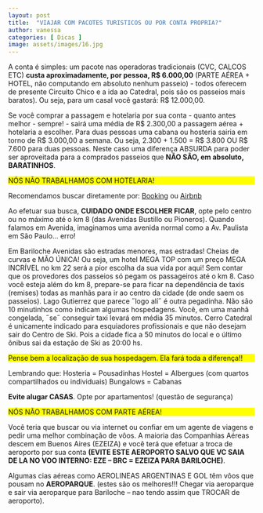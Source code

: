 ```yaml
---
layout: post
title:  "VIAJAR COM PACOTES TURISTICOS OU POR CONTA PROPRIA?"
author: vanessa
categories: [ Dicas ]
image: assets/images/16.jpg
---
```


A conta é simples: um pacote nas operadoras tradicionais (CVC, CALCOS ETC) **custa aproximadamente, por pessoa, R$ 6.000,00** (PARTE AÉREA + HOTEL, não computando em absoluto nenhum passeio) - todos oferecem de presente Circuito Chico e a ida ao Catedral, pois são os passeios mais baratos). 
Ou seja, para um casal você gastará: R$ 12.000,00.

Se você comprar a passagem e hotelaria por sua conta - quanto antes melhor - sempre! - sairá uma média de R$ 2.300,00 a passagem aérea + hotelaria a escolher. Para duas pessoas uma cabana ou hosteria sairia em torno de R$ 3.000,00 a semana. Ou seja, 2.300 + 1.500 = R$ 3.800 OU R$ 7.600 para duas pessoas. Neste caso uma diferença ABSURDA para poder ser aproveitada para a comprados passeios que **NÃO SÃO, em absoluto, BARATINHOS**.

<p style="background-color: yellow;">NÓS NÃO TRABALHAMOS COM HOTELARIA!</p> 
Recomendamos buscar diretamente por:  <a href="www.booking.com">Booking</a> ou <a href="www.airbnb.com.br">Airbnb</a>  

Ao efetuar sua busca, **CUIDADO ONDE ESCOLHER FICAR**, opte pelo centro ou no máximo até o km 8 (das Avenidas Bustillo ou Pioneros). 
Quando falamos em Avenida, imaginamos uma avenida normal como a Av. Paulista em São Paulo... erro! 

Em Bariloche Avenidas são estradas menores, mas estradas! Cheias de curvas e MÃO ÚNICA! Ou seja, um hotel MEGA TOP com um preço MEGA INCRÍVEL no km 22 será a pior escolha da sua vida por aqui!
Sem contar que os provedores dos passeios só pegam os passageiros até o km 8. 
Caso você esteja além do km 8, prepare-se para ficar na dependência de taxis (remises) todas as manhãs para ir ao centro da cidade (de onde saem os passeios).
Lago Gutierrez que parece ˝logo alí˝ é outra pegadinha. Não são 10 minutinhos como indicam algumas hospedagens. Você, em uma manhã congelada, ˝se˝ conseguir taxi levará em média 35 minutos. 
Cerro Catedral é unicamente indicado para esquiadores profissionais e que não desejam sair do Centro de Ski. Pois a cidade fica a 50 minutos do local e o último ônibus sai da estação de Ski as 20:00 hs.

<p style="background-color: yellow;">Pense bem a localização de sua hospedagem. Ela fará toda a diferença!!</p> 

Lembrando que:
Hosteria = Pousadinhas
Hostel = Albergues (com quartos compartilhados ou individuais)
Bungalows = Cabanas

**Evite alugar CASAS**. Opte por apartamentos! (questão de segurança)

<p style="background-color: yellow;">NÓS NÃO TRABALHAMOS COM PARTE AÉREA!</p>

Você teria que buscar ou via internet ou confiar em um agente de viagens e pedir uma melhor combinação de vôos.
A maioria das Companhias Aéreas descem em Buenos Aires (EZEIZA) e você terá que efetuar a troca de aeroporto por sua conta **(EVITE ESTE AEROPORTO SALVO QUE VC SAIA DE LA NO VOO INTERNO: EZE – BRC = EZEIZA PARA BARILOCHE)**.

Algumas cias aéreas como AEROLINEAS ARGENTINAS E GOL têm vôos que pousam no **AEROPARQUE**. (estes são os melhores!!! Chegar via aeroparque e sair via aeroparque para Bariloche – nao tendo assim que TROCAR de aeroporto).
